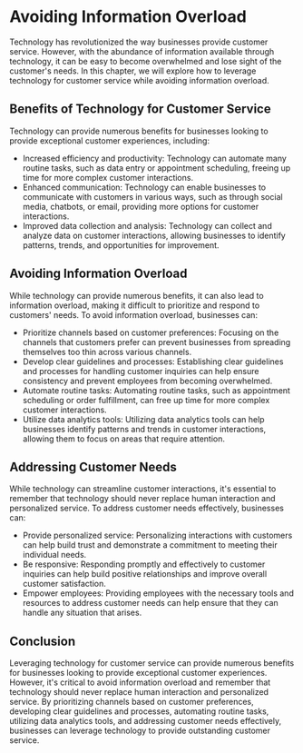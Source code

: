 Avoiding Information Overload
====================================================================================

Technology has revolutionized the way businesses provide customer service. However, with the abundance of information available through technology, it can be easy to become overwhelmed and lose sight of the customer's needs. In this chapter, we will explore how to leverage technology for customer service while avoiding information overload.

Benefits of Technology for Customer Service
-------------------------------------------

Technology can provide numerous benefits for businesses looking to provide exceptional customer experiences, including:

* Increased efficiency and productivity: Technology can automate many routine tasks, such as data entry or appointment scheduling, freeing up time for more complex customer interactions.
* Enhanced communication: Technology can enable businesses to communicate with customers in various ways, such as through social media, chatbots, or email, providing more options for customer interactions.
* Improved data collection and analysis: Technology can collect and analyze data on customer interactions, allowing businesses to identify patterns, trends, and opportunities for improvement.

Avoiding Information Overload
-----------------------------

While technology can provide numerous benefits, it can also lead to information overload, making it difficult to prioritize and respond to customers' needs. To avoid information overload, businesses can:

* Prioritize channels based on customer preferences: Focusing on the channels that customers prefer can prevent businesses from spreading themselves too thin across various channels.
* Develop clear guidelines and processes: Establishing clear guidelines and processes for handling customer inquiries can help ensure consistency and prevent employees from becoming overwhelmed.
* Automate routine tasks: Automating routine tasks, such as appointment scheduling or order fulfillment, can free up time for more complex customer interactions.
* Utilize data analytics tools: Utilizing data analytics tools can help businesses identify patterns and trends in customer interactions, allowing them to focus on areas that require attention.

Addressing Customer Needs
-------------------------

While technology can streamline customer interactions, it's essential to remember that technology should never replace human interaction and personalized service. To address customer needs effectively, businesses can:

* Provide personalized service: Personalizing interactions with customers can help build trust and demonstrate a commitment to meeting their individual needs.
* Be responsive: Responding promptly and effectively to customer inquiries can help build positive relationships and improve overall customer satisfaction.
* Empower employees: Providing employees with the necessary tools and resources to address customer needs can help ensure that they can handle any situation that arises.

Conclusion
----------

Leveraging technology for customer service can provide numerous benefits for businesses looking to provide exceptional customer experiences. However, it's critical to avoid information overload and remember that technology should never replace human interaction and personalized service. By prioritizing channels based on customer preferences, developing clear guidelines and processes, automating routine tasks, utilizing data analytics tools, and addressing customer needs effectively, businesses can leverage technology to provide outstanding customer service.
